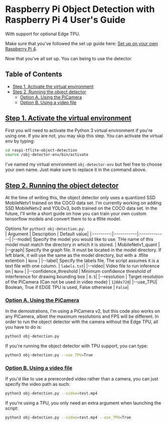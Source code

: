 # Raspberry Pi Object Detection with Raspberry Pi 4 User's Guide
With support for optional Edge TPU.  
  
Make sure that you've followed the set up guide here: [Set up on your own Raspberry Pi 4](set_up_instructions.md).  

Now that you've all set up. You can being to use the detector. 

## Table of Contents
* [Step 1. Activate the virtual environment](#activate-env)
* [Step 2. Running the object detector](#running)
    * [Option A. Using the PiCamera](#with-picam)
    * [Option B. Using a video file](#with-vid)

## [Step 1. Activate the virtual environment](#activate-env)
First you will need to activate the Python 3 virtual environment if you're using one. If you are not, you may skip this step. You can activate the virtual env by typing:
```bash
cd raspi-tflite-object-detection 
source /obj-detector-env/bin/activate
```
I've named my virtual environment `obj-detector-env` but feel free to choose your own name. Just make sure to replace it in the command above. 

## [Step 2. Running the object detector](running)
At the time of writing this, the object detector only uses a quantized SSD MobileNetv1 trained on the COCO data set. I'm currently working on adding SSD MobileNetv2 and YOLOv3, both trained on the COCO data set. In the future, I'll write a short guide on how you can train your own custom tensorflow models and convert them to to a tflite model.   
  
Options for `python3 obj-detection.py`:    
| Argument | Description | Default value| 
|:---------:|:-----------|:-------------|
|--model| Specify the model you would like to use. THe name of this model must match the directory in which it is stored. | MobileNetv1_quant |
|--graph| Specify the graph file. It must be located in the model directory. If left blank, it will use the same as the model directory, but with a .tflite extention | `None` |
|--label| Specify the labels file. The script assumes it is a text file with one column. | `labels.txt`|
|--video| Video file to run inference on | `None` |
|--confidence_threshold | Minimum confidence threshold of interference for drawing bounding box | `0.5`|
|--resolution | Target resolution of the PiCamera (Can not be used in video mode) | `1280x720`|
|--use_TPU| Boolean, True if EDGE TPU is used, False otherwise | `False`| 

### [Option A. Using the PiCamera](#with-picam)
In the demostrations, I'm using a PiCamera v2, but this code also works on any PiCamera, albiet the maximum resolutions and FPS will be different. In order to run the object detector with the camera without the Edge TPU, all you have to do is:
```bash
python3 obj-detection.py 
```
  
If you're running the object detector with TPU support, you can type:
```bash
python3 obj-detection.py --use_TPU=True
```

### [Option B. Using a video file](#with-vid)
If you'd like to use a prerecorded video rather than a camera, you can just specify the video path as such:
```bash
python3 obj-detection.py --video=test.mp4
``` 

If you're using a TPU, you only need an extra argument when launching the script:
```bash
python3 obj-detection.py --video=test.mp4 --use_TPU=True
```   
